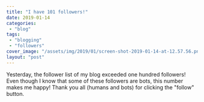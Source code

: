```yaml
---
title: "I have 101 followers!"
date: 2019-01-14
categories: 
 - "blog"
tags: 
 - "blogging"
 - "followers"
cover_image: "/assets/img/2019/01/screen-shot-2019-01-14-at-12.57.56.png"
layout: "post"
---
```


Yesterday, the follower list of my blog exceeded one hundred followers! Even though I know that some of these followers are bots, this number makes me happy! Thank you all (humans and bots) for clicking the "follow" button.
